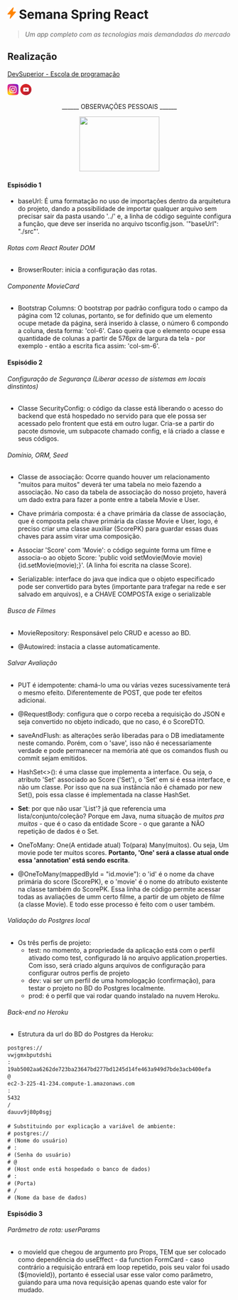 # ![DevSuperior logo](https://raw.githubusercontent.com/devsuperior/bds-assets/main/ds/devsuperior-logo-small.png) Semana Spring React
>  *Um app completo com as tecnologias mais demandadas do mercado*

## Realização
[DevSuperior - Escola de programação](https://devsuperior.com.br)

[![DevSuperior no Instagram](https://raw.githubusercontent.com/devsuperior/bds-assets/main/ds/ig-icon.png)](https://instagram.com/devsuperior.ig)
[![DevSuperior no Youtube](https://raw.githubusercontent.com/devsuperior/bds-assets/main/ds/yt-icon.png)](https://youtube.com/devsuperior)

<p align="center">
	______ OBSERVAÇÕES PESSOAIS ______
</p>
<p align="center">
	<img width="180px" height="123px" src="https://user-images.githubusercontent.com/83969467/149059281-a2550df8-dd9b-4118-988c-10b431adb8b1.gif" /> 
</p>

#### Espisódio 1

- baseUrl: É uma formatação no uso de importações dentro da arquitetura do projeto, dando a possibilidade de importar qualquer arquivo sem precisar sair da pasta usando '../' e, a linha de código seguinte configura a função, que deve ser inserida no arquivo tsconfig.json. '"baseUrl": "./src"'.

###### Rotas com React Router DOM

- BrowserRouter: inicia a configuração das rotas.

###### Componente MovieCard

- Bootstrap Columns: O bootstrap por padrão configura todo o campo da página com 12 colunas, portanto, se for definido que um elemento ocupe metade da página, será inserido à classe, o número 6 compondo a coluna, desta forma: 'col-6'. Caso queira que o elemento ocupe essa quantidade de colunas a partir de 576px de largura da tela - por exemplo - então a escrita fica assim: 'col-sm-6'.

#### Espisódio 2

###### Configuração de Segurança (Liberar acesso de sistemas em locais dinstintos)

- Classe SecurityConfig: o código da classe está liberando o acesso do backend que está hospedado no servido para que ele possa ser acessado pelo frontent que está em outro lugar. Cria-se a partir do pacote dsmovie, um subpacote chamado config, e lá criado a classe e seus códigos.

###### Domínio, ORM, Seed

- Classe de associação: Ocorre quando houver um relacionamento "muitos para muitos" deverá ter uma tabela no meio fazendo a associação. No caso da tabela de associação do nosso projeto, haverá um dado extra para fazer a ponte entre a tabela Movie e User.

- Chave primária composta: é a chave primária da classe de associação, que é composta pela chave primária da classe Movie e User, logo, é preciso criar uma classe auxiliar (ScorePK) para guardar essas duas chaves para assim virar uma composição.

- Associar 'Score' com 'Movie': o código seguinte forma um filme e associa-o ao objeto Score: 'public void setMovie(Movie movie){id.setMovie(movie);}'. (A linha foi escrita na classe Score).

- Serializable: interface do java que indica que o objeto especificado pode ser convertido para bytes (importante para trafegar na rede e ser salvado em arquivos), e a CHAVE COMPOSTA exige o serializable

###### Busca de Filmes 

- MovieRepository: Responsável pelo CRUD e acesso ao BD.

- @Autowired: instacia a classe automaticamente.

###### Salvar Avaliação

- PUT é idempotente: chamá-lo uma ou várias vezes sucessivamente terá o mesmo efeito. Diferentemente de POST, que pode ter efeitos adicionai.

- @RequestBody: configura que o corpo receba a requisição do JSON e seja convertido no objeto indicado, que no caso, é o ScoreDTO.

- saveAndFlush: as alterações serão liberadas para o DB imediatamente neste comando. Porém, com o 'save', isso não é necessariamente verdade e pode permanecer na memória até que os comandos flush ou commit sejam emitidos.

- HashSet<>(): é uma classe que implementa a interface. Ou seja, o atributo 'Set' associado ao Score ('Set<Score>'), o 'Set' em si é essa interface, e não um classe. Por isso que na sua instância não é chamado por new Set(), pois essa classe é implementada na classe HashSet.

- **Set<Score>**: por que não usar 'List<Score>'? já que referencia uma lista/conjunto/coleção? Porque em Java, numa situação de _muitos pra muitos_ - que é o caso da entidade Score - o que garante a NÃO repetição de dados é o Set.

- OneToMany: One(A entidade atual) To(para) Many(muitos). Ou seja, Um movie pode ter muitos scores. **Portanto, 'One' será a classe atual onde essa 'annotation' está sendo escrita**.

- @OneToMany(mappedById = "id.movie"): o 'id' é o nome da chave primária do score (ScorePK), e o 'movie' é o nome do atributo existente na classe também do ScorePK. Essa linha de código permite acessar todas as avaliações de umm certo filme, a partir de um objeto de filme (a classe Movie). E todo esse processo é feito com o user também.


###### Validação do Postgres local

- Os três perfis de projeto:
	- test: no momento, a propriedade da aplicação está com o perfil ativado como test, configurado lá no arquivo application.properties. Com isso, será criado alguns arquivos de configuração para configurar outros perfis de projeto
	- dev: vai ser um perfil de uma homologação (confirmação), para testar o projeto no BD do Postgres localmente.
	- prod: é o perfil que vai rodar quando instalado na nuvem Heroku.

###### Back-end no Heroku

- Estrutura da url do BD do Postgres da Heroku:
```
postgres://
vwjgmxbputdshi
:
19ab5002aa6262de723ba23647bd277bd1245d14fe463a949d7bde3acb400efa
@
ec2-3-225-41-234.compute-1.amazonaws.com
:
5432
/
dauuv9j80p0sgj

# Substituindo por explicação a variável de ambiente:
# postgres://
# (Nome do usuário)
# :
# (Senha do usuário)
# @
# (Host onde está hospedado o banco de dados)
# :
# (Porta)
# /
# (Nome da base de dados)
```

#### Espisódio 3

###### Parâmetro de rota: userParams

- o movieId que chegou de argumento pro Props, TEM que ser colocado como dependência do useEffect - da function FormCard - caso contrário a requisição entrará em loop repetido, pois seu valor foi usado (${movieId}), portanto é essecial usar esse valor como parâmetro, guiando para uma nova requisição apenas quando este valor for mudado.
